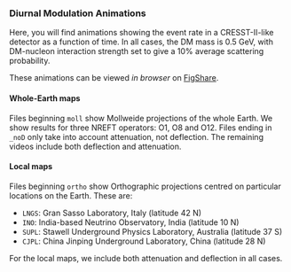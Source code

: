 ### Diurnal Modulation Animations

Here, you will find animations showing the event rate in a CRESST-II-like detector as a function of time. In all cases, the DM mass is 0.5 GeV, with DM-nucleon interaction strength set to give a 10% average scattering probability.

These animations can be viewed *in browser* on [FigShare](https://dx.doi.org/10.6084/m9.figshare.c.3575630).

#### Whole-Earth maps

Files beginning `moll` show Mollweide projections of the whole Earth. We show results for three NREFT operators: O1, O8 and O12. Files ending in `_noD` only take into account attenuation, not deflection. The remaining videos include both deflection and attenuation.

#### Local maps

Files beginning `ortho` show Orthographic projections centred on particular locations on the Earth. These are:

- `LNGS`: Gran Sasso Laboratory, Italy (latitude 42 N)
- `INO`: India-based Neutrino Observatory, India (latitude 10 N)
- `SUPL`: Stawell Underground Physics Laboratory, Australia (latitude 37 S)
- `CJPL`: China Jinping Underground Laboratory, China (latitude 28 N)

For the local maps, we include both attenuation and deflection in all cases. 
